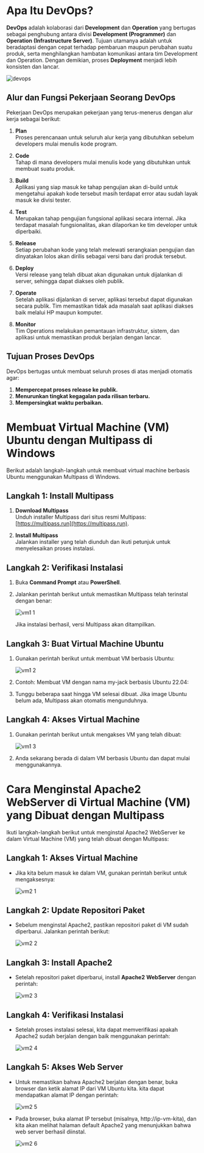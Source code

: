 # Apa Itu DevOps?

**DevOps** adalah kolaborasi dari **Development** dan **Operation** yang bertugas sebagai penghubung antara divisi **Development (Programmer)** dan **Operation (Infrastructure Server)**. Tujuan utamanya adalah untuk beradaptasi dengan cepat terhadap pembaruan maupun perubahan suatu produk, serta menghilangkan hambatan komunikasi antara tim Development dan Operation. Dengan demikian, proses **Deployment** menjadi lebih konsisten dan lancar.

![devops](https://github.com/user-attachments/assets/965946ae-c492-42d0-af19-d9ff6f68e919)

## Alur dan Fungsi Pekerjaan Seorang DevOps

Pekerjaan DevOps merupakan pekerjaan yang terus-menerus dengan alur kerja sebagai berikut:

1. **Plan**  
   Proses perencanaan untuk seluruh alur kerja yang dibutuhkan sebelum developers mulai menulis kode program.

2. **Code**  
   Tahap di mana developers mulai menulis kode yang dibutuhkan untuk membuat suatu produk.

3. **Build**  
   Aplikasi yang siap masuk ke tahap pengujian akan di-build untuk mengetahui apakah kode tersebut masih terdapat error atau sudah layak masuk ke divisi tester.

4. **Test**  
   Merupakan tahap pengujian fungsional aplikasi secara internal. Jika terdapat masalah fungsionalitas, akan dilaporkan ke tim developer untuk diperbaiki.

5. **Release**  
   Setiap perubahan kode yang telah melewati serangkaian pengujian dan dinyatakan lolos akan dirilis sebagai versi baru dari produk tersebut.

6. **Deploy**  
   Versi release yang telah dibuat akan digunakan untuk dijalankan di server, sehingga dapat diakses oleh publik.

7. **Operate**  
   Setelah aplikasi dijalankan di server, aplikasi tersebut dapat digunakan secara publik. Tim memastikan tidak ada masalah saat aplikasi diakses baik melalui HP maupun komputer.

8. **Monitor**  
   Tim Operations melakukan pemantauan infrastruktur, sistem, dan aplikasi untuk memastikan produk berjalan dengan lancar.

## Tujuan Proses DevOps
DevOps bertugas untuk membuat seluruh proses di atas menjadi otomatis agar:
1. **Mempercepat proses release ke publik.**  
2. **Menurunkan tingkat kegagalan pada rilisan terbaru.**  
3. **Mempersingkat waktu perbaikan.**

   
# Membuat Virtual Machine (VM) Ubuntu dengan Multipass di Windows

Berikut adalah langkah-langkah untuk membuat virtual machine berbasis Ubuntu menggunakan Multipass di Windows.



## Langkah 1: Install Multipass
1. **Download Multipass**  
   Unduh installer Multipass dari situs resmi Multipass: [https://multipass.run](https://multipass.run).

2. **Install Multipass**  
   Jalankan installer yang telah diunduh dan ikuti petunjuk untuk menyelesaikan proses instalasi.



## Langkah 2: Verifikasi Instalasi
1. Buka **Command Prompt** atau **PowerShell**.  
2. Jalankan perintah berikut untuk memastikan Multipass telah terinstal dengan benar:
   
   ![vm1 1](https://github.com/user-attachments/assets/0a3e2168-45ce-4427-8fb1-0616a4757f39)

    Jika instalasi berhasil, versi Multipass akan ditampilkan.


## Langkah 3: Buat Virtual Machine Ubuntu
1. Gunakan perintah berikut untuk membuat VM berbasis Ubuntu:
   
     ![vm1 2](https://github.com/user-attachments/assets/e3e9fc0d-4a95-467a-a633-34f1569920c6)

2. Contoh: Membuat VM dengan nama my-jack berbasis Ubuntu 22.04:
3. Tunggu beberapa saat hingga VM selesai dibuat. Jika image Ubuntu belum ada, Multipass akan otomatis mengunduhnya.


## Langkah 4: Akses Virtual Machine
1. Gunakan perintah berikut untuk mengakses VM yang telah dibuat:
   
     ![vm1 3](https://github.com/user-attachments/assets/6fa9754f-d292-4d45-899b-83b7398af886)


2. Anda sekarang berada di dalam VM berbasis Ubuntu dan dapat mulai menggunakannya.



# Cara Menginstal Apache2 WebServer di Virtual Machine (VM) yang Dibuat dengan Multipass

Ikuti langkah-langkah berikut untuk menginstal Apache2 WebServer ke dalam Virtual Machine (VM) yang telah dibuat dengan Multipass:

## Langkah 1: Akses Virtual Machine

- Jika kita belum masuk ke dalam VM, gunakan perintah berikut untuk mengaksesnya:
  
  ![vm2 1](https://github.com/user-attachments/assets/690007b6-7535-41d8-9598-29b728440e87)


## Langkah 2: Update Repositori Paket

- Sebelum menginstal Apache2, pastikan repositori paket di VM sudah diperbarui. Jalankan perintah berikut:

  ![vm2 2](https://github.com/user-attachments/assets/d59ab93a-1410-453b-b347-bcc58c093881)


## Langkah 3: Install Apache2

- Setelah repositori paket diperbarui, install **Apache2** **WebServer** dengan perintah:

  ![vm2 3](https://github.com/user-attachments/assets/945b4079-5413-4985-8e43-6c5275b850f3)



## Langkah 4: Verifikasi Instalasi

- Setelah proses instalasi selesai, kita dapat memverifikasi apakah Apache2 sudah berjalan dengan baik menggunakan perintah:

  ![vm2 4](https://github.com/user-attachments/assets/a02fa4a1-108d-4e54-8935-a483a1aa87a1)



## Langkah 5: Akses Web Server

- Untuk memastikan bahwa Apache2 berjalan dengan benar, buka browser dan ketik alamat IP dari VM Ubuntu kita. kita dapat mendapatkan alamat IP dengan perintah:

  ![vm2 5](https://github.com/user-attachments/assets/147c0ad1-e188-450d-9eff-b3f017874b72)

  
- Pada browser, buka alamat IP tersebut (misalnya, http://ip-vm-kita), dan kita akan melihat halaman default Apache2 yang menunjukkan bahwa web server berhasil diinstal.

  ![vm2 6](https://github.com/user-attachments/assets/c491d01a-7bd6-4f78-a97a-ba106a3fa188)




 

  
  


   


   

    

  

